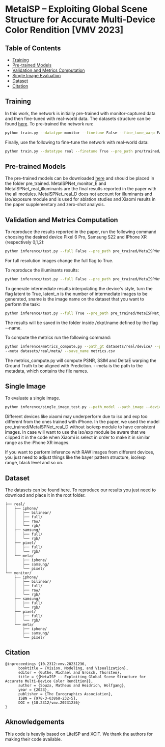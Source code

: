 # MetaISP – Exploiting Global Scene Structure for Accurate Multi-Device Color Rendition [VMV 2023]

## Table of Contents

- [Training](#training)
- [Pre-trained Models](#pretrained)
- [Validation and Metrics Computation](#validation)
- [Single Image Evaluation](#singleeval)
- [Dataset](#dataset)
- [Citation](#cite)

## Training <a name = "training"></a>

In this work, the network is initially pre-trained with monitor-captured data and then fine-tuned with real-world data. The datasets structure can be found [here](#dataset). To pre-trained the network run:

```sh
python train.py --datatype monitor --finetune False --fine_tune_warp False --lr 1e-4 --batch_size 32 --name monitor_pretraining
```

Finally, use the following to fine-tune the network with real-world data:

```sh
python train.py --datatype real --finetune True --pre_path pre/trained/path --fine_tune_warp True --lr 5e-5 --batch_size 8 --name real_finetuning 
```

## Pre-trained Models <a name = "pretrained"></a>
The pre-trained models can be downloaded [here](https://drive.google.com/drive/folders/1tLWlx0LDUjQ9niZje0cfLKt98dx1VEIR?usp=sharing) and should be placed in the folder pre_trained. MetaISPNet_monitor_E and MetaISPNet_real_illuminants are the final results reported in the paper with the all modules. MetaISPNet_real_D does not account for illuminants and iso/exposure module and is used for ablation studies and Xiaomi results in the paper supplementary and zero-shot analysis.


## Validation and Metrics Computation <a name = "validation"></a>

To reproduce the results reported in the paper, run the following command choosing the desired device Pixel 6 Pro, Samsung S22 and IPhone XR (respectively 0,1,2):

```sh
python inference/test.py --full False --pre_path pre_trained/MetaISPNet_real_E.pth --infedev [0,1,2] --iso_exp True
```
For full resolution images change the full flag to True.

To reproduce the illuminants results:
```sh
python inference/test.py --full False --pre_path pre_trained/MetaISPNet_real_illuminants.pth --infedev [0,1,2] --iso_exp True --illuminant True
```
To generate intermediate results interpolating the device's style, turn the flag latent to True, latent_n is the number of intermediate images to be generated, sname is the image name on the dataset that you want to perform the task:
```sh
python inference/test.py --full True --pre_path pre_trained/MetaISPNet_real_E.pth --latent True --latent_n 5 --sname 18
```

The results will be saved in the folder inside /ckpt/name defined by the flag --name.

To compute the metrics run the following command:

```sh
python inference/metrics_compute.py --path_gt datasets/real/device/ --path_pred results/real/device/ \
--meta datasets/real/meta/ --save_name metrics.csv
```

The metrics_compute.py will compute PSNR, SSIM and DeltaE warping the Ground Truth to be aligned with Prediction. --meta is the path to the metadata, which contains the file names.


## Single Image <a name = "singleeval"></a>

To evaluate a single image.

```sh
python inference/single_image_test.py --path_model --path_image --device [xiaomi, iphone] --iso_exp [True,False] --illuminant [True,False]
```

Different devices like xiaomi may underperform due to iso and exp too different from the ones trained with iPhone. In the paper, we used the model pre_trained/MetaISPNet_real_D without iso/exp module to have consistent images. In case will want to use the iso/exp module be aware that we clipped it in the code when Xiaomi is select in order to make it in similar range as the iPhone XR images.

If you want to perform inference with RAW images from different devices, you just need to adjust things like the bayer pattern structure, iso/exp range, black level and so on.

## Dataset <a name = "dataset"></a>

The datasets can be found [here](https://drive.google.com/drive/folders/1tLWlx0LDUjQ9niZje0cfLKt98dx1VEIR?usp=sharing). To reproduce our results you just need to download and place it in the root folder.
```datasets/
├── real/
│   ├── iphone/
│   │   ├── bilinear/
│   │   ├── full/
│   │   ├── raw/
│   │   └── rgb/
│   ├── samsung/
│   │   ├── full/
│   │   └── rgb/
│   ├── pixel/
│   │   ├── full/
│   │   └── rgb/
│   └── meta/
│       ├── iphone/
│       ├── samsung/        
│       └── pixel/  
└── monitor/
    ├── iphone/
    │   ├── bilinear/
    │   ├── full/
    │   ├── raw/
    │   └── rgb/
    ├── samsung/
    │   ├── full/
    │   └── rgb/
    ├── pixel/
    │   ├── full/
    │   └── rgb/
    └── meta/
        ├── iphone/
        ├── samsung/        
        └── pixel/  
```

## Citation
```
@inproceedings {10.2312:vmv.20231236,
      booktitle = {Vision, Modeling, and Visualization},
      editor = {Guthe, Michael and Grosch, Thorsten},
      title = {{MetaISP -- Exploiting Global Scene Structure for Accurate Multi-Device Color Rendition}},
      author = {Souza, Matheus and Heidrich, Wolfgang},
      year = {2023},
      publisher = {The Eurographics Association},
      ISBN = {978-3-03868-232-5},
      DOI = {10.2312/vmv.20231236}
}
```
## Aknowledgements
This code is heavily based on LiteISP and XCIT. We thank the authors for making their code available.
